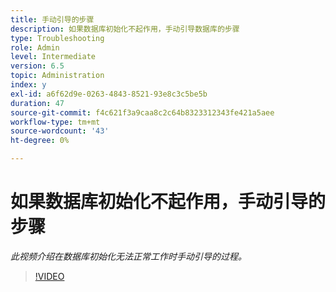 ```yaml
---
title: 手动引导的步骤
description: 如果数据库初始化不起作用，手动引导数据库的步骤
type: Troubleshooting
role: Admin
level: Intermediate
version: 6.5
topic: Administration
index: y
exl-id: a6f62d9e-0263-4843-8521-93e8c3c5be5b
duration: 47
source-git-commit: f4c621f3a9caa8c2c64b8323312343fe421a5aee
workflow-type: tm+mt
source-wordcount: '43'
ht-degree: 0%

---
```


# 如果数据库初始化不起作用，手动引导的步骤

*此视频介绍在数据库初始化无法正常工作时手动引导的过程。*

>[!VIDEO](https://video.tv.adobe.com/v/335515?quality=12&learn=on)
